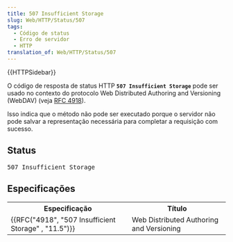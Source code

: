 ```yaml
---
title: 507 Insufficient Storage
slug: Web/HTTP/Status/507
tags:
  - Código de status
  - Erro de servidor
  - HTTP
translation_of: Web/HTTP/Status/507
---
```

<div>{{HTTPSidebar}}</div>

<p>O código de resposta de status HTTP <code><strong>507 Insufficient Storage</strong></code> pode ser usado no contexto do protocolo Web Distributed Authoring and Versioning (WebDAV) (veja <a href="https://tools.ietf.org/html/rfc4918">RFC 4918</a>).</p>

<p>Isso indica que o método não pode ser executado porque o servidor não pode salvar a representação necessária para completar a requisição com sucesso.</p>

<h2 id="Status">Status</h2>

<pre class="syntaxbox">507 Insufficient Storage</pre>

<h2 id="Especificações">Especificações</h2>

<table class="standard-table">
 <tbody>
  <tr>
   <th scope="col">Especificação</th>
   <th scope="col">Título</th>
  </tr>
  <tr>
   <td>{{RFC("4918", "507 Insufficient Storage" , "11.5")}}</td>
   <td>Web Distributed Authoring and Versioning</td>
  </tr>
 </tbody>
</table>
